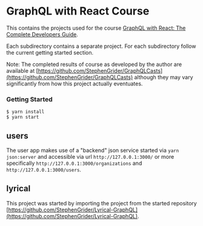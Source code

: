 # GraphQL with React Course

This contains the projects used for the course [GraphQL with React: The Complete Developers Guide](https://www.udemy.com/graphql-with-react-course/).

Each subdirectory contains a separate project. For each subdirectory follow the current getting started section.

Note: The completed results of course as developed by the author are available at [https://github.com/StephenGrider/GraphQLCasts](https://github.com/StephenGrider/GraphQLCasts) although they may vary significantly from how this project actually eventuates.

### Getting Started

    $ yarn install
    $ yarn start

## users

The user app makes use of a "backend" json service started via `yarn json:server` and accessible
via url `http://127.0.0.1:3000/` or more specifically `http://127.0.0.1:3000/organizations` and
`http://127.0.0.1:3000/users`.

## lyrical

This project was started by importing the project from the started repository
[https://github.com/StephenGrider/Lyrical-GraphQL](https://github.com/StephenGrider/Lyrical-GraphQL).
